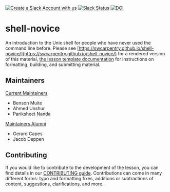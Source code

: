 [![Create a Slack Account with us][create_slack_svg]][slack_invite]
[![Slack Status][slack_status_svg]][slack_status]
[![DOI][doi_svg]][doi]

# shell-novice

An introduction to the Unix shell for people who have never used the command line before.
Please see [https://swcarpentry.github.io/shell-novice/](https://swcarpentry.github.io/shell-novice/)
for a rendered version of this material, [the lesson template documentation][lesson-example]
for instructions on formatting, building, and submitting material.

## Maintainers

[Current Maintainers][current_maintainers]

- Benson Muite
- Ahmed Unshur
- Pariksheet Nanda

[Maintainers Alumni][maintainers_alumni]

- Gerard Capes
- Jacob Deppen
  
## Contributing

If you would like to contribute to the development of the lesson, you can find details in our
[CONTRIBUTING guide](https://github.com/swcarpentry/shell-novice/blob/main/CONTRIBUTING.md).
Contributions can come in many different forms: typo and formatting fixes, additions or subtractions
of content, suggestions, clarifications, and more.

[slack_invite]: https://slack-invite.carpentries.org/
[create_slack_svg]: https://img.shields.io/badge/Create_Slack_Account-The_Carpentries-071159.svg
[slack_status]: https://carpentries.slack.com/messages/C9X3XTHJ8
[slack_status_svg]: https://img.shields.io/badge/Slack_Channel-swc--shell-E01563.svg
[doi]: https://doi.org/10.5281/zenodo.3266823
[doi_svg]: https://zenodo.org/badge/DOI/10.5281/zenodo.3266823.svg
[lesson-example]: https://carpentries.github.io/sandpaper-docs/
[current_maintainers]: https://carpentries.org/community/maintainers/
[maintainers_alumni]: https://carpentries.org/community/maintainer-alumni/







